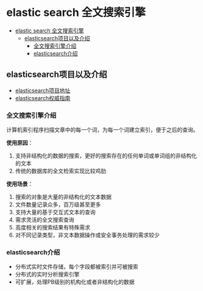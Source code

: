 # elastic search 全文搜索引擎

<!-- TOC -->

- [elastic search 全文搜索引擎](#elastic-search-%e5%85%a8%e6%96%87%e6%90%9c%e7%b4%a2%e5%bc%95%e6%93%8e)
  - [elasticsearch项目以及介绍](#elasticsearch%e9%a1%b9%e7%9b%ae%e4%bb%a5%e5%8f%8a%e4%bb%8b%e7%bb%8d)
    - [全文搜索引擎介绍](#%e5%85%a8%e6%96%87%e6%90%9c%e7%b4%a2%e5%bc%95%e6%93%8e%e4%bb%8b%e7%bb%8d)
    - [elasticsearch介绍](#elasticsearch%e4%bb%8b%e7%bb%8d)

<!-- /TOC -->

## elasticsearch项目以及介绍

- [elasticsearch项目地址](https://github.com/elastic/elasticsearch)
- [elasticsearch权威指南](https://es.xiaoleilu.com/)

### 全文搜索引擎介绍

计算机索引程序扫描文章中的每一个词，为每一个词建立索引，便于之后的查询。

**使用原因**：

1. 支持非结构化的数据的搜索，更好的搜索存在的任何单词或单词组的非结构化的文本
2. 传统的数据库的全文检索实现比较鸡肋

**使用场景**：

1. 搜索的对象是大量的非结构化的文本数据
2. 文件数量记录众多，百万级甚至更多
3. 支持大量的基于交互式文本的查询
4. 需求灵活的全文搜索查询
5. 高度相关的搜索结果有特殊需求
6. 对不同记录类型，非文本数据操作或安全事务处理的需求较少

### elasticsearch介绍

- 分布式实时文件存储，每个字段都被索引并可被搜索
- 分布式的实时分析搜索引擎
- 可扩展，处理PB级别的机构化或者非结构化的数据
